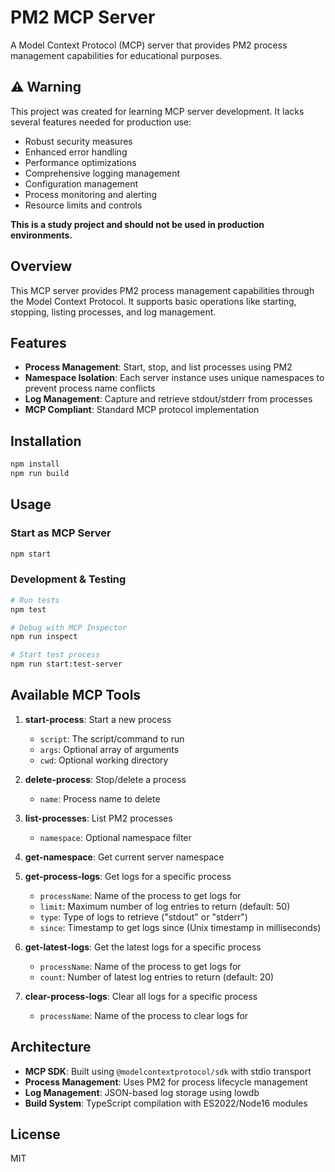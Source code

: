 # PM2 MCP Server

A Model Context Protocol (MCP) server that provides PM2 process management capabilities for educational purposes.

## ⚠️ Warning

This project was created for learning MCP server development. It lacks several features needed for production use:

- Robust security measures
- Enhanced error handling  
- Performance optimizations
- Comprehensive logging management
- Configuration management
- Process monitoring and alerting
- Resource limits and controls

**This is a study project and should not be used in production environments.**

## Overview

This MCP server provides PM2 process management capabilities through the Model Context Protocol. It supports basic operations like starting, stopping, listing processes, and log management.

## Features

- **Process Management**: Start, stop, and list processes using PM2
- **Namespace Isolation**: Each server instance uses unique namespaces to prevent process name conflicts
- **Log Management**: Capture and retrieve stdout/stderr from processes
- **MCP Compliant**: Standard MCP protocol implementation

## Installation

```bash
npm install
npm run build
```

## Usage

### Start as MCP Server

```bash
npm start
```

### Development & Testing

```bash
# Run tests
npm test

# Debug with MCP Inspector
npm run inspect

# Start test process
npm run start:test-server
```

## Available MCP Tools

1. **start-process**: Start a new process
   - `script`: The script/command to run
   - `args`: Optional array of arguments
   - `cwd`: Optional working directory

2. **delete-process**: Stop/delete a process
   - `name`: Process name to delete

3. **list-processes**: List PM2 processes
   - `namespace`: Optional namespace filter

4. **get-namespace**: Get current server namespace

5. **get-process-logs**: Get logs for a specific process
   - `processName`: Name of the process to get logs for
   - `limit`: Maximum number of log entries to return (default: 50)
   - `type`: Type of logs to retrieve ("stdout" or "stderr")
   - `since`: Timestamp to get logs since (Unix timestamp in milliseconds)

6. **get-latest-logs**: Get the latest logs for a specific process
   - `processName`: Name of the process to get logs for
   - `count`: Number of latest log entries to return (default: 20)

7. **clear-process-logs**: Clear all logs for a specific process
   - `processName`: Name of the process to clear logs for

## Architecture

- **MCP SDK**: Built using `@modelcontextprotocol/sdk` with stdio transport
- **Process Management**: Uses PM2 for process lifecycle management
- **Log Management**: JSON-based log storage using lowdb
- **Build System**: TypeScript compilation with ES2022/Node16 modules

## License

MIT